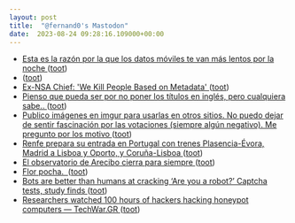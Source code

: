 ```yaml
---
layout: post
title:  "@fernand0's Mastodon"
date:  2023-08-24 09:28:16.109000+00:00
---
```

*  [Esta es la razón por la que los datos móviles te van más lentos por la noche ](https://bandaancha.eu/articulos/esta-razon-datos-moviles-van-mas-lentos-1063) ([toot](https://mastodon.social/@fernand0/110943882189724392))
*  [ ](https://mastodon.social/@tuneintodetuned) ([toot](https://mastodon.social/@fernand0/110943678162676545))
*  [Ex-NSA Chief: 'We Kill People Based on Metadata' ](http://abcnews.go.com/blogs/headlines/2014/05/ex-nsa-chief-we-kill-people-based-on-metadat) ([toot](https://mastodon.social/@fernand0/110943578608269931))
*  [Pienso que pueda ser por no poner los títulos en inglés, pero cualquiera sabe.. ](https://mastodon.social/@fernand0/110943572250484544) ([toot](https://mastodon.social/@fernand0/110943572250484544))
*  [Publico imágenes en imgur para usarlas en otros sitios. No puedo dejar de sentir fascinación por las votaciones (siempre algún negativo). Me pregunto por los motivo ](https://mastodon.social/@fernand0/110943539731800762) ([toot](https://mastodon.social/@fernand0/110943539731800762))
*  [Renfe prepara su entrada en Portugal con trenes Plasencia-Évora, Madrid a Lisboa y Oporto, y Coruña-Lisboa ](https://www.eldiario.es/extremadura/economia/renfe-prepara-entrada-portugal-trenes-plasencia-evora-madrid-lisboa-madrid-oporto-coruna-lisboa_1_10446639.htm) ([toot](https://mastodon.social/@fernand0/110943489313331039))
*  [El observatorio de Arecibo cierra para siempre ](https://www.microsiervos.com/archivo/ciencia/observatorio-arecibo-cierra.htm) ([toot](https://mastodon.social/@fernand0/110940186854040913))
*  [Flor pocha.  ](https://avecesunafoto.wordpress.com/2023/08/23/flor-pocha) ([toot](https://mastodon.social/@fernand0/110940092988180165))
*  [Bots are better than humans at cracking ‘Are you a robot?’ Captcha tests, study finds ](https://www.independent.co.uk/tech/captcha-test-bots-better-humans-b2389998.htm) ([toot](https://mastodon.social/@fernand0/110939827478820625))
*  [Researchers watched 100 hours of hackers hacking honeypot computers — TechWar.GR ](https://www.techwar.gr/en/96915/oi-erevnites-parakolouthisan-100-ores-chaker-na-chakaroun-ypologistes-honeypot) ([toot](https://mastodon.social/@fernand0/110939644992416289))
